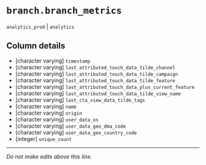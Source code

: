 # `branch.branch_metrics`
`analytics_prod` | `analytics`

## Column details
* [character varying] `timestamp`
* [character varying] `last_attributed_touch_data_tilde_channel`
* [character varying] `last_attributed_touch_data_tilde_campaign`
* [character varying] `last_attributed_touch_data_tilde_feature`
* [character varying] `last_attributed_touch_data_plus_current_feature`
* [character varying] `last_attributed_touch_data_tilde_view_name`
* [character varying] `last_cta_view_data_tilde_tags`
* [character varying] `name`
* [character varying] `origin`
* [character varying] `user_data_os`
* [character varying] `user_data_geo_dma_code`
* [character varying] `user_data_geo_country_code`
* [integer]   `unique_count`

-------------------------------------------------------------------------------
*Do not make edits above this line.*
